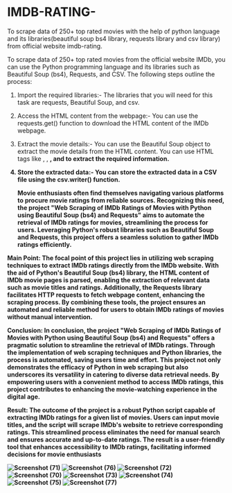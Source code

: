 # IMDB-RATING-
To scrape data of 250+ top rated movies with the help of python language and its libraries(beautiful soup bs4 library, requests library and csv library) from official website imdb-rating.

To scrape data of 250+ top rated movies from the official website IMDb,
you can use the Python programming language and its libraries such as Beautiful Soup (bs4), Requests, and CSV. The following steps outline the process:
1. Import the required libraries:-  The libraries that you will need for this task are requests, Beautiful Soup, and csv.
2. Access the HTML content from the webpage:-  You can use the requests.get() function to download the HTML content of the IMDb webpage.
3. Extract the movie details:-  You can use the Beautiful Soup object to extract the movie details from the HTML content. You can use HTML tags like <td>, <a>, <strong>, and <span> to extract the required information.
4. Store the extracted data:-   You can store the extracted data in a CSV file using the csv.writer() function.

   Movie enthusiasts often find themselves navigating various platforms to procure movie ratings from reliable sources. Recognizing this need, the project "Web Scraping of IMDb Ratings of Movies with Python using Beautiful Soup (bs4) and Requests" aims to automate the retrieval of IMDb ratings for movies, streamlining the process for users. Leveraging Python's robust libraries such as Beautiful Soup and Requests, this project offers a seamless solution to gather IMDb ratings efficiently.

Main Point:
The focal point of this project lies in utilizing web scraping techniques to extract IMDb ratings directly from the IMDb website. With the aid of Python's Beautiful Soup (bs4) library, the HTML content of IMDb movie pages is parsed, enabling the extraction of relevant data such as movie titles and ratings. Additionally, the Requests library facilitates HTTP requests to fetch webpage content, enhancing the scraping process. By combining these tools, the project ensures an automated and reliable method for users to obtain IMDb ratings of movies without manual intervention.

Conclusion:
In conclusion, the project "Web Scraping of IMDb Ratings of Movies with Python using Beautiful Soup (bs4) and Requests" offers a pragmatic solution to streamline the retrieval of IMDb ratings. Through the implementation of web scraping techniques and Python libraries, the process is automated, saving users time and effort. This project not only demonstrates the efficacy of Python in web scraping but also underscores its versatility in catering to diverse data retrieval needs. By empowering users with a convenient method to access IMDb ratings, this project contributes to enhancing the movie-watching experience in the digital age.

Result:
The outcome of the project is a robust Python script capable of extracting IMDb ratings for a given list of movies. Users can input movie titles, and the script will scrape IMDb's website to retrieve corresponding ratings. This streamlined process eliminates the need for manual search and ensures accurate and up-to-date ratings. The result is a user-friendly tool that enhances accessibility to IMDb ratings, facilitating informed decisions for movie enthusiasts

![Screenshot (71)](https://github.com/anujchahal0001/IMDB-RATING-/assets/135965570/869f5da7-de89-4fbd-a9c7-1d7d92e8fe89)
![Screenshot (76)](https://github.com/anujchahal0001/IMDB-RATING-/assets/135965570/089fa1d7-febb-4861-ad52-1f0c27f996fa)
![Screenshot (72)](https://github.com/anujchahal0001/IMDB-RATING-/assets/135965570/58b6edb6-cabb-4787-9c20-fc9def461cdf)
![Screenshot (70)](https://github.com/anujchahal0001/IMDB-RATING-/assets/135965570/596bce05-8d44-48e0-9ab5-eb29fc978c9a)
![Screenshot (73)](https://github.com/anujchahal0001/IMDB-RATING-/assets/135965570/11a5913c-f14c-46b0-b011-6fb67d8d57c7)
![Screenshot (74)](https://github.com/anujchahal0001/IMDB-RATING-/assets/135965570/77cae3b7-88c3-4d31-97ee-19ba303e4f7c)
![Screenshot (75)](https://github.com/anujchahal0001/IMDB-RATING-/assets/135965570/cd487ba6-20ae-4337-969b-5365822fb4da)
![Screenshot (77)](https://github.com/anujchahal0001/IMDB-RATING-/assets/135965570/4cd39217-048f-4bbf-8e49-63f608de92c7)











